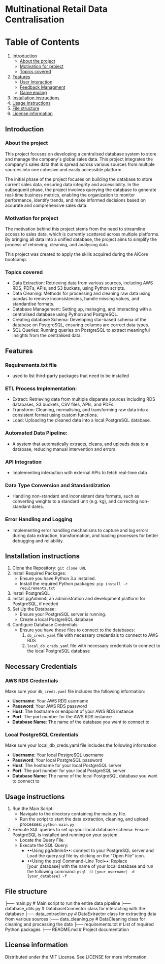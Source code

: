 # Multinational Retail Data Centralisation

# Table of Contents
1. [Introduction](#introduction)
    - [About the project](#About-the-project)
    - [Motivation for project](#Motivation-for-project)
    - [Topics covered](#Topics-covered)
2. [Features](#features)
    - [User Interaction](#User-Interaction)
    - [Feedback Managment](#Feedback-Managment)
    - [Game ending](#Game-ending)
3. [Installation instructions](#Installation-instructions)
4. [Usage instructions](#Usage-instructions)
5. [File structure](#File-structure)
6. [License information](#License-information)

## Introduction

### About the project
This project focuses on developing a centralised database system to store and manage the company's global sales data. This project  integrates the company's sales data that is spread across various sources from multiple sources into one cohesive and easily accessible platform.

The initial phase of the project focuses on building the database to store current sales data, ensuring data integrity and accessibility. In the subsequent phase, the project involves querying the database to generate real-time business metrics, enabling the organization to monitor performance, identify trends, and make informed decisions based on accurate and comprehensive sales data. 

### Motivation for project
The motivation behind this project stems from the need to streamline access to sales data, which is currently scattered across multiple platforms. By bringing all data into a unified database, the project aims to simplify the process of retrieving, cleaning, and analysing data

This project was created to apply the skills acquired during the AiCore bootcamp.

### Topics covered 
- Data Extraction: Retrieving data from various sources, including AWS RDS, PDFs, APIs, and S3 buckets, using Python scripts.
- Data Cleaning: Methods for processing and cleaning raw data using pandas to remove inconsistencies, handle missing values, and standardise formats.
- Database Management: Setting up, managing, and interacting with a centralised database using Python and PostgreSQL.
- Creating database Schema: Developing star-based schema of the database on PostgreSQL, ensuring columns are correct data types.
- SQL Queries: Running queries on PostgreSQL to extract meaningful insights from the centralised data.

## Features 

### Requirements.txt file 
- used to list third-party packages that need to be installed

### ETL Process Implementation:
- Extract: Retrieving data from multiple disparate sources including RDS databases, S3 buckets, CSV files, APIs, and PDFs.
- Transform: Cleaning, normalising, and transforming raw data into a consistent format using custom functions.
- Load: Uploading the cleaned data into a local PostgreSQL database.   

### Automated Data Pipeline:
- A system that automatically extracts, cleans, and uploads data to a database, reducing manual intervention and errors.

### API Integration
- Implementing interaction with external APIs to fetch real-time data

### Data Type Conversion and Standardization
- Handling non-standard and inconsistent data formats, such as converting weights to a standard unit (e.g. kg), and correcting non-standard dates.

### Error Handling and Logging
- Implementing error handling mechanisms to capture and log errors during data extraction, transformation, and loading processes for better debugging and reliability.

## Installation instructions
1. Clone the Repository: `git clone URL`
2. Install Required Packages:
    - Ensure you have Python 3.x installed.
    - Install the required Python packages: `pip install -r requirements.txt`
3. Install PostgreSQL
4. Install pgAdmin4, an administration and development platform for PostgreSQL, if needed
5. Set Up the Database:
    - Ensure your PostgreSQL server is running.
    - Create a local PostgreSQL database
6. Configure Database Credentials:
    - Ensure you have these files to connect to the databases:
        1. `db_creds.yaml` file with necessary credentials to connect to AWS RDS 
        2. `local_db_creds.yaml` file with necessary credentials to connect to the local PostgreSQL database

## Necessary Credentials

### AWS RDS Credentials 
Make sure your `db_creds.yaml` file includes the following information:
- **Username**: Your AWS RDS username
- **Password**: Your AWS RDS password
- **Host**: The hostname or endpoint of your AWS RDS instance
- **Port**: The port number for the AWS RDS instance 
- **Database Name**: The name of the database you want to connect to

### Local PostgreSQL Credentials 
Make sure your local_db_creds.yaml file includes the following information:
- **Username**: Your local PostgreSQL username
- **Password**: Your local PostgreSQL password
- **Host**: The hostname for your local PostgreSQL server 
- **Port**: The port number for your local PostgreSQL server
- **Database Name**: The name of the local PostgreSQL database you want to connect to

## Usage instructions
1. Run the Main Script: 
    - Navigate to the directory containing the main.py file.
    - Run the script to start the data extraction, cleaning, and upload processes: `python main.py`
2. Execute SQL queries to set up your local database schema:
Ensure PostgreSQL is installed and running on your system.
    - Locate the Query File.
    - Execute the SQL Query: 
        - ••Using pgAdmin4••: connect to your PostgreSQL server and Load the query.sql file by clicking on the "Open File" icon.
        - ••Using the psql Command-Line Tool••: Replace [your_database] with the name of your local database and run the following command: `psql -U [your_username] -d [your_database] -f `


## File structure
├── main.py                   # Main script to run the entire data pipeline
├── database_utils.py         # DatabaseConnector class for interacting with the database
├── data_extraction.py        # DataExtractor class for extracting data from various sources
├── data_cleaning.py          # DataCleaning class for cleaning and processing the data
├── requirements.txt          # List of required Python packages
├── README.md                 # Project documentation

## License information
Distributed under the MIT License. See LICENSE for more information.

